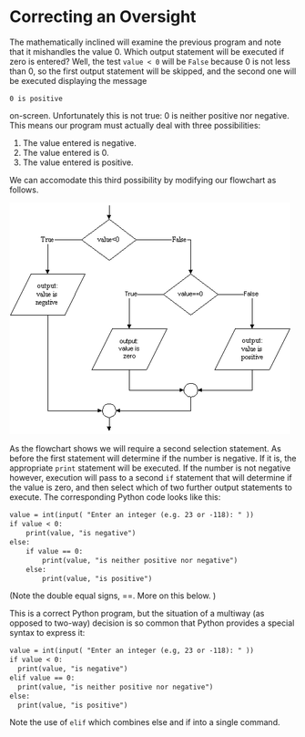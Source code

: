 # Correcting an Oversight

The mathematically inclined will examine the previous program and note
that it mishandles the value 0. Which output statement will be executed
if zero is entered? Well, the test `value < 0` will be `False` because 0
is not less than 0, so the first output statement will be skipped, and
the second one will be executed displaying the message

    0 is positive

on-screen. Unfortunately this is not true: 0 is neither positive nor
negative. This means our program must actually deal with three
possibilities:

1.  The value entered is negative.
2.  The value entered is 0.
3.  The value entered is positive.

We can accomodate this third possibility by modifying our flowchart as
follows.

![.](02_if_2.gif)

As the flowchart shows we will require a second selection statement. As
before the first statement will determine if the number is negative. If
it is, the appropriate `print` statement will be executed. If the number
is not negative however, execution will pass to a second `if` statement
that will determine if the value is zero, and then select which of two
further output statements to execute. The corresponding Python code
looks like this:

    value = int(input( "Enter an integer (e.g. 23 or -118): " ))
    if value < 0:
        print(value, "is negative")
    else:
        if value == 0:
            print(value, "is neither positive nor negative")
        else:
            print(value, "is positive")

(Note the double equal signs, ==. More on this below. )

This is a correct Python program, but the situation of a multiway (as
opposed to two-way) decision is so common that Python provides a special
syntax to express it:

    value = int(input( "Enter an integer (e.g, 23 or -118): " ))
    if value < 0:
      print(value, "is negative")
    elif value == 0:
      print(value, "is neither positive nor negative")
    else:
      print(value, "is positive")

Note the use of `elif` which combines else and if into a single command.
